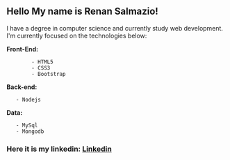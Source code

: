 ## Hello My name is Renan Salmazio!

 I have a degree in computer science and currently study web development.
 I'm currently focused on the technologies below:

**Front-End:** 

            - HTML5
            - CSS3
            - Bootstrap 
            
 **Back-end:** 
       
       - Nodejs
       
 **Data:** 
       
       - MySql
       - Mongodb
       
### Here it is my linkedin: [Linkedin](https://www.linkedin.com/in/renanarizasalmazio/) 






